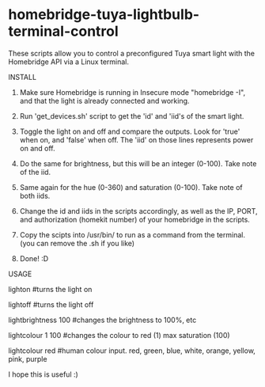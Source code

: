 # homebridge-tuya-lightbulb-terminal-control
These scripts allow you to control a preconfigured Tuya smart light with the Homebridge API via a Linux terminal.

INSTALL

1) Make sure Homebridge is running in Insecure mode "homebridge -I", and that the light is already connected and working.

2) Run 'get_devices.sh' script to get the 'id' and 'iid's of the smart light.

3) Toggle the light on and off and compare the outputs. Look for 'true' when on, and 'false' when off. The 'iid' on those lines represents power on and off.

4) Do the same for brightness, but this will be an integer (0-100). Take note of the iid.

5) Same again for the hue (0-360) and saturation (0-100). Take note of both iids.

6) Change the id and iids in the scripts accordingly, as well as the IP, PORT, and authorization (homekit number) of your homebridge in the scripts.

7) Copy the scipts into /usr/bin/ to run as a command from the terminal. (you can remove the .sh if you like)

8) Done! :D

USAGE

lighton #turns the light on

lightoff #turns the light off

lightbrightness 100 #changes the brightness to 100%, etc

lightcolour 1 100 #changes the colour to red (1) max saturation (100)

lightcolour red #human colour input. red, green, blue, white, orange, yellow, pink, purple

I hope this is useful :)
